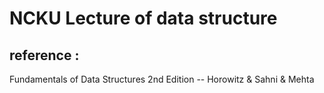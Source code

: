 # NCKU Lecture of data structure
## reference : 
Fundamentals of Data Structures 2nd Edition
-- Horowitz & Sahni & Mehta
